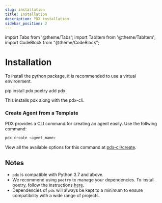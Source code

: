 ```yaml
---
slug: installation
title: Installation
description: PDX installation
sidebar_position: 2
---
```


import Tabs from '@theme/Tabs';
import TabItem from '@theme/TabItem';
import CodeBlock from "@theme/CodeBlock";

# Installation

To install the python package, it is recommended to use a virtual environment.

<Tabs>
  <TabItem value="pip" label="pip" default>
    <CodeBlock language="shell">pip install pdx</CodeBlock>    
  </TabItem>
  <TabItem value="poetry" label="poetry">
    <CodeBlock language="shell">poetry add pdx</CodeBlock>
  </TabItem>
</Tabs>

This installs pdx along with the pdx-cli.

### Create Agent from a Template

PDX provides a CLI command for creating an agent easily. Use the follwing command:

```bash
pdx create <agent_name>
```

View all the available options for this command at [pdx-cli/create](../pdx-cli/create).


## Notes

-   `pdx` is compatible with Python 3.7 and above.
-   We recommend using `poetry` to manage your dependencies. To install poetry, follow the instructions [here](https://python-poetry.org/docs/basic-usage/).
-   Dependencies of `pdx` will always be kept to a minimum to ensure compatibility with a wide range of projects.
